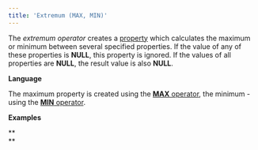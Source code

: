 ```yaml
---
title: 'Extremum (MAX, MIN)'
---
```


The *extremum operator* creates a [property](Properties.md) which calculates the maximum or minimum between several specified properties. If the value of any of these properties is **NULL**, this property is ignored. If the values of all properties are **NULL**, the result value is also **NULL**.

**Language**

The maximum property is created using the [**MAX** operator](MAX_operator.md), the minimum - using the [**MIN** operator](MIN_operator.md).

**Examples**



**  
**
